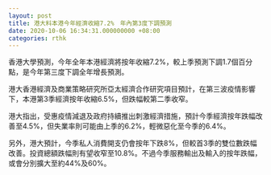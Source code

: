 ```yaml
---
layout: post
title: 港大料本港今年經濟收縮7.2%　年內第3度下調預測
date: 2020-10-06 16:34:31.000000000 +08:00
categories: rthk
---
```


香港大學預測，今年全年本港經濟將按年收縮7.2%，較上季預測下調1.7個百分點，是今年第三度下調全年增長預測。

港大香港經濟及商業策略研究所亞太經濟合作研究項目預計，在第三波疫情影響下，本港第3季經濟按年收縮6.5%，但跌幅較第二季收窄。

港大指出，受惠疫情減退及政府持續推出刺激經濟措施，預計今季經濟按年跌幅改善至4.5%，但失業率則可能由上季的6.2%，輕微惡化至今季的6.4%。

另外，港大預計，今季私人消費開支仍會按年下跌8%，但較首3季的雙位數跌幅改善。投資總額跌幅則有望收窄至10.8%。不過今季服務輸出及輸入的按年跌幅，或會分別擴大至約44%及60%。
